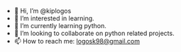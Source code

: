 - 👋 Hi, I’m @kiplogos
- 👀 I’m interested in learning.
- 🌱 I’m currently learning python.
- 💞️ I’m looking to collaborate on python related projects.
- 📫 How to reach me: logosk98@gmail.com

<!---
kiplogos/kiplogos is a ✨ special ✨ repository because its `README.md` (this file) appears on your GitHub profile.
You can click the Preview link to take a look at your changes.
--->
